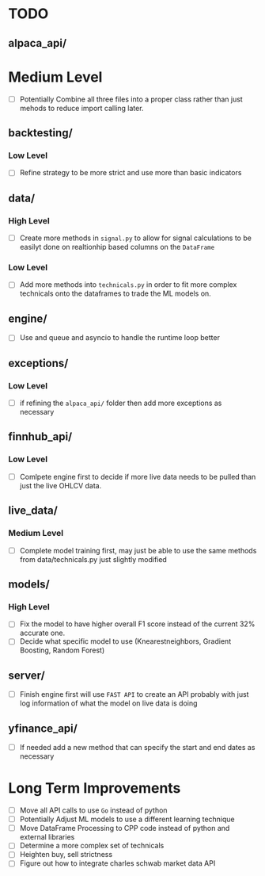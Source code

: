 # TODO

## alpaca_api/ <!--============================================== -->

# Medium Level
- [ ] Potentially Combine all three files into a proper class rather than just mehods to reduce import calling later.

## backtesting/ <!--============================================== -->

### Low Level
- [ ] Refine strategy to be more strict and use more than basic indicators

## data/ <!--============================================== -->

### High Level
- [ ] Create more methods in `signal.py` to allow for signal calculations to be easilyt done on realtionhip based columns on the `DataFrame`

### Low Level
- [ ] Add more methods into `technicals.py` in order to fit more complex technicals onto the dataframes to trade the ML models on.

## engine/ <!--============================================== -->

- [ ] Use and queue and asyncio to handle the runtime loop better

## exceptions/ <!--============================================== -->

### Low Level
- [ ] if refining the `alpaca_api/` folder then add more exceptions as necessary

## finnhub_api/ <!--============================================== -->

### Low Level
- [ ] Comlpete engine first to decide if more live data needs to be pulled than just the live OHLCV data.

## live_data/ <!--============================================== -->

### Medium Level
- [ ] Complete model training first, may just be able to use the same methods from data/technicals.py just slightly modified

## models/ <!--============================================== -->

### High Level
- [ ] Fix the model to have higher overall F1 score instead of the current 32% accurate one.
- [ ] Decide what specific model to use (Knearestneighbors, Gradient Boosting, Random Forest)

## server/ <!--============================================== -->

- [ ] Finish engine first will use `FAST API` to create an API probably with just log information of what the model on live data is doing

## yfinance_api/ <!--============================================== -->

- [ ] If needed add a new method that can specify the start and end dates as necessary

# Long Term Improvements <!--===========================================-->
- [ ] Move all API calls to use `Go` instead of python
- [ ] Potentially Adjust ML models to use a different learning technique
- [ ] Move DataFrame Processing to CPP code instead of python and external libraries
- [ ] Determine a more complex set of technicals
- [ ] Heighten buy, sell strictness
- [ ] Figure out how to integrate charles schwab market data API
